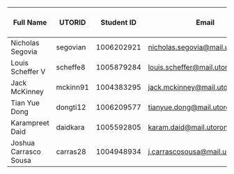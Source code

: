 | Full Name | UTORID | Student ID | Email | Best Way to Contact | Discord Username|
|-----------|--------|------------|-------|---------------------|------------------|
|Nicholas Segovia | segovian | 1006202921 | nicholas.segovia@mail.utoronto.ca | discord | stug564#9054|
|Louis Scheffer V | scheffe8 | 1005879284 | louis.scheffer@mail.utoronto.ca | discord | The Neon Narwhal#6421|
|Jack McKinney | mckinn91 | 1004383295 | jack.mckinney@mail.utoronto.ca | discord | Jackimus#8634 |
|Tian Yue Dong | dongti12 | 1006209577 | tianyue.dong@mail.utoronto.ca | discord | Joker1812#5852 |
|Karampreet Daid | daidkara | 1005592805 | karam.daid@mail.utoronto.ca | discord | agdisc#6082 |
|Joshua Carrasco Sousa | carras28 | 1004948934 | j.carrascosousa@mail.utoronto.ca | discord | asdy#1862 |